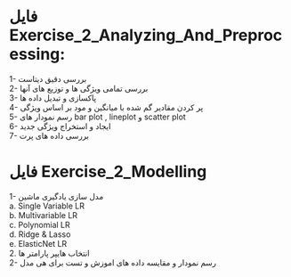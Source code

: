 # فایل Exercise_2_Analyzing_And_Preprocessing:  
1- بررسی دقیق دیتاست   
2- بررسی تمامی ویژگی ها و توزیع های آنها  
3-  پاکسازی و تبدیل داده ها  
4- پر کردن مقادیر گم شده با میانگین و مود بر اساس ویژگی  
5- رسم نمودار های bar plot , lineplot و scatter plot  
6- ایجاد و استخراج ویژگی جدید  
7- بررسی داده های پرت


# فایل Exercise_2_Modelling
1- مدل سازی یادگیری ماشین  
    a. Single Variable LR  
    b. Multivariable LR  
    c. Polynomial LR  
    d. Ridge & Lasso    
    e. ElasticNet LR  
2. انتخاب هایپر پارامتر ها  
2- رسم نمودار و مقایسه داده های اموزش و تست برای هی مدل